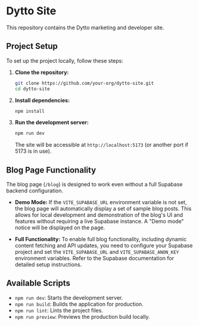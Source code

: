 # Dytto Site

This repository contains the Dytto marketing and developer site.

## Project Setup

To set up the project locally, follow these steps:

1.  **Clone the repository:**
    ```bash
    git clone https://github.com/your-org/dytto-site.git
    cd dytto-site
    ```

2.  **Install dependencies:**
    ```bash
    npm install
    ```

3.  **Run the development server:**
    ```bash
    npm run dev
    ```
    The site will be accessible at `http://localhost:5173` (or another port if 5173 is in use).

## Blog Page Functionality

The blog page (`/blog`) is designed to work even without a full Supabase backend configuration.

-   **Demo Mode:** If the `VITE_SUPABASE_URL` environment variable is not set, the blog page will automatically display a set of sample blog posts. This allows for local development and demonstration of the blog's UI and features without requiring a live Supabase instance. A "Demo mode" notice will be displayed on the page.

-   **Full Functionality:** To enable full blog functionality, including dynamic content fetching and API updates, you need to configure your Supabase project and set the `VITE_SUPABASE_URL` and `VITE_SUPABASE_ANON_KEY` environment variables. Refer to the Supabase documentation for detailed setup instructions.

## Available Scripts

-   `npm run dev`: Starts the development server.
-   `npm run build`: Builds the application for production.
-   `npm run lint`: Lints the project files.
-   `npm run preview`: Previews the production build locally.
